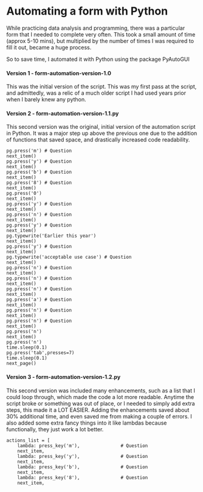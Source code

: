 # Automating a form with Python

While practicing data analysis and programming, there was a particular form that I needed to complete very often. This took a small amount of time (approx 5-10 mins), but multiplied by the number of times I was required to fill it out, became a huge process. 

So to save time, I automated it with Python using the package PyAutoGUI

#### Version 1 - form-automation-version-1.0

This was the initial version of the script. This was my first pass at the script, and admittedly, was a relic of a much older script I had used years prior when I barely knew any python. 

#### Version 2 - form-automation-version-1.1.py

This second version was the original, initial version of the automation script in Python. It was a major step up above the previous one due to the addition of functions that saved space, and drastically increased code readability. 

```
pg.press('m') # Question
next_item()
pg.press('y') # Question
next_item()
pg.press('b') # Question
next_item()
pg.press('8') # Question
next_item()
pg.press('0')
next_item()
pg.press('y') # Question
next_item()
pg.press('n') # Question
next_item()
pg.press('y') # Question
next_item()
pg.typewrite('Earlier this year')
next_item()
pg.press('y') # Question
next_item()
pg.typewrite('acceptable use case') # Question
next_item()
pg.press('n') # Question
next_item()
pg.press('n') # Question
next_item()
pg.press('n') # Question
next_item()
pg.press('a') # Question
next_item()
pg.press('n') # Question
next_item()
pg.press('n') # Question
next_item()
pg.press('n') 
next_item()
pg.press('n')  
time.sleep(0.1)
pg.press('tab',presses=7)
time.sleep(0.1)
next_page()
```

#### Version 3 - form-automation-version-1.2.py

This second version was included many enhancements, such as a list that I could loop through, which made the code a lot more readable. Anytime the script broke or something was out of place, or I needed to simply add extra steps, this made it a LOT EASIER. Adding the enhancements saved about 30% additional time, and even saved me from making a couple of errors. I also added some extra fancy things into it like lambdas because functionally, they just work a lot better. 

```
actions_list = [
    lambda: press_key('m'),               # Question
    next_item,
    lambda: press_key('y'),               # Question
    next_item,
    lambda: press_key('b'),               # Question
    next_item,
    lambda: press_key('8'),               # Question
    next_item,
```
